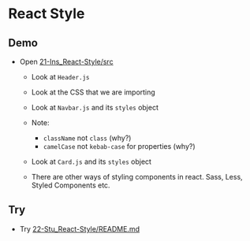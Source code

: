 # React Style

## Demo

- Open [21-Ins_React-Style/src](../../01-Activities/21-Ins_React-Style/src)

  - Look at `Header.js`
  - Look at the CSS that we are importing
  - Look at `Navbar.js` and its `styles` object
  - Note:
    - `className` not `class` (why?)
    - `camelCase` not `kebab-case` for properties (why?)
  - Look at `Card.js` and its `styles` object

  - There are other ways of styling components in react. Sass, Less, Styled Components etc.

## Try

- Try [22-Stu_React-Style/README.md](../../01-Activities/22-Stu_React-Style/README.md)
